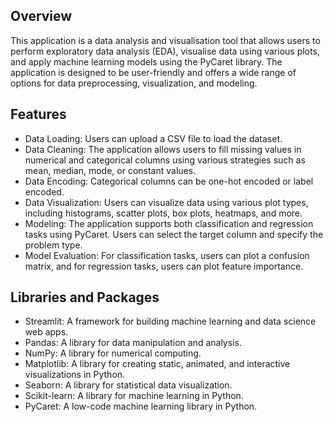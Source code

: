 ## Overview
This application is a data analysis and visualisation tool that allows users to perform exploratory data analysis (EDA), visualise data using various plots, and apply machine learning models using the PyCaret library. The application is designed to be user-friendly and offers a wide range of options for data preprocessing, visualization, and modeling.

## Features
- Data Loading: Users can upload a CSV file to load the dataset.
- Data Cleaning: The application allows users to fill missing values in numerical and categorical columns using various strategies such as mean, median, mode, or constant values.
- Data Encoding: Categorical columns can be one-hot encoded or label encoded.
- Data Visualization: Users can visualize data using various plot types, including histograms, scatter plots, box plots, heatmaps, and more.
- Modeling: The application supports both classification and regression tasks using PyCaret. Users can select the target column and specify the problem type.
- Model Evaluation: For classification tasks, users can plot a confusion matrix, and for regression tasks, users can plot feature importance.

## Libraries and Packages
- Streamlit: A framework for building machine learning and data science web apps.
- Pandas: A library for data manipulation and analysis.
- NumPy: A library for numerical computing.
- Matplotlib: A library for creating static, animated, and interactive visualizations in Python.
- Seaborn: A library for statistical data visualization.
- Scikit-learn: A library for machine learning in Python.
- PyCaret: A low-code machine learning library in Python.